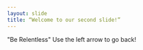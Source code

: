 ```yaml
---
layout: slide
title: “Welcome to our second slide!”
---
```

"Be Relentless"
Use the left arrow to go back!
